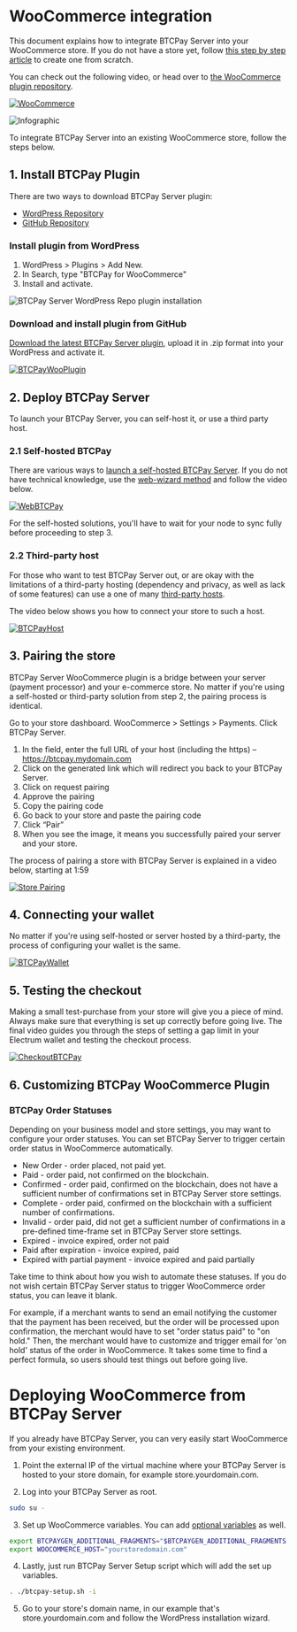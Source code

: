 # WooCommerce integration

This document explains how to integrate BTCPay Server into your WooCommerce store. If you do not have a store yet, follow [this step by step article](https://bitcoinshirt.co/how-to-create-store-accept-bitcoin/) to create one from scratch.

You can check out the following video, or head over to [the WooCommerce plugin repository](https://github.com/btcpayserver/woocommerce-plugin).

[![WooCommerce](https://img.youtube.com/vi/tTH3nLoyTcw/mqdefault.jpg)](https://www.youtube.com/watch?v=tTH3nLoyTcw "BTCPay - WooCommerce")

![Infographic](./img/BTCPayWooCommerceInfoggraphic.png)

To integrate BTCPay Server into an existing WooCommerce store, follow the steps below.

## 1. Install BTCPay Plugin

There are two ways to download BTCPay Server plugin:

- [WordPress Repository](https://wordpress.org/plugins/btcpay-for-woocommerce/)
- [GitHub Repository](https://github.com/btcpayserver/woocommerce-plugin/releases)

### Install plugin from WordPress

1. WordPress > Plugins > Add New.
2. In Search, type "BTCPay for WooCommerce"
3. Install and activate.

![BTCPay Server WordPress Repo plugin installation](./img/BTCPay-WooCommerce-WP-Repo-Install.png)

### Download and install plugin from GitHub

[Download the latest BTCPay Server plugin](https://github.com/btcpayserver/woocommerce-plugin/releases), upload it in .zip format into your WordPress and activate it.

[![BTCPayWooPlugin](https://img.youtube.com/vi/6QcTWHRKZag/mqdefault.jpg)](https://www.youtube.com/watch?v=6QcTWHRKZag "BTCPay Server - Woo Plugin")

## 2. Deploy BTCPay Server

To launch your BTCPay Server, you can self-host it, or use a third party host.

### 2.1 Self-hosted BTCPay

There are various ways to [launch a self-hosted BTCPay Server](./Deployment.md). If you do not have technical knowledge, use the [web-wizard method](https://launchbtcpay.lunanode.com) and follow the video below.

[![WebBTCPay](https://img.youtube.com/vi/NjslXYvp8bk/mqdefault.jpg)](https://www.youtube.com/watch?v=NjslXYvp8bk "BTCPay Server - LunaNode")

For the self-hosted solutions, you'll have to wait for your node to sync fully before proceeding to step 3.

### 2.2 Third-party host

For those who want to test BTCPay Server out, or are okay with the limitations of a third-party hosting (dependency and privacy, as well as lack of some features) can use a one of many [third-party hosts](./ThirdPartyHosting.md).

The video below shows you how to connect your store to such a host.

[![BTCPayHost](https://img.youtube.com/vi/IT2K8It3S3o/mqdefault.jpg)](https://www.youtube.com/watch?v=IT2K8It3S3o "BTCPay Server - Third Party Host")

## 3. Pairing the store

BTCPay Server WooCommerce plugin is a bridge between your server (payment processor) and your e-commerce store. No matter if you're using a self-hosted or third-party solution from step 2, the pairing process is identical.

Go to your store dashboard. WooCommerce > Settings > Payments. Click BTCPay Server.

1. In the field, enter the full URL of your host (including the https) – https://btcpay.mydomain.com
2. Click on the generated link which will redirect you back to your BTCPay Server.
3. Click on request pairing
4. Approve the pairing
5. Copy the pairing code
6. Go back to your store and paste the pairing code
7. Click “Pair”
8. When you see the image, it means you successfully paired your server and your store.

The process of pairing a store with BTCPay Server is explained in a video below, starting at 1:59

[![Store Pairing](https://img.youtube.com/vi/IT2K8It3S3o/mqdefault.jpg)](https://youtube.com/watch?v=IT2K8It3S3o?t=119 "BTCPay Server - Pairing your Store")

## 4. Connecting your wallet

No matter if you're using self-hosted or server hosted by a third-party, the process of configuring your wallet is the same.

[![BTCPayWallet](https://img.youtube.com/vi/xX6LyQej0NQ/mqdefault.jpg)](https://www.youtube.com/watch?v=xX6LyQej0NQ "BTCPay Server - Wallet")

## 5. Testing the checkout

Making a small test-purchase from your store will give you a piece of mind. Always make sure that everything is set up correctly before going live. The final video guides you through the steps of setting a gap limit in your Electrum wallet and testing the checkout process.

[![CheckoutBTCPay](https://img.youtube.com/vi/Fi3pYpzGmmo/mqdefault.jpg)](https://www.youtube.com/watch?v=Fi3pYpzGmmo "BTCPay Server - Wallet")

## 6. Customizing BTCPay WooCommerce Plugin

### BTCPay Order Statuses

Depending on your business model and store settings, you may want to configure your order statuses. You can set BTCPay Server to trigger certain order status in WooCommerce automatically.

* New Order - order placed, not paid yet.
* Paid - order paid, not confirmed on the blockchain.
* Confirmed - order paid, confirmed on the blockchain, does not have a sufficient number of confirmations set in BTCPay Server store settings.
* Complete - order paid, confirmed on the blockchain with a sufficient number of confirmations.
* Invalid - order paid, did not get a sufficient number of confirmations in a pre-defined time-frame set in BTCPay Server store settings.
* Expired - invoice expired, order not paid
* Paid after expiration - invoice expired, paid
* Expired with partial payment - invoice expired and paid partially

Take time to think about how you wish to automate these statuses. If you do not wish certain BTCPay Server status to trigger WooCommerce order status, you can leave it blank.

For example, if a merchant wants to send an email notifying the customer that the payment has been received, but the order will be processed upon confirmation, the merchant would have to set "order status paid" to "on hold." Then, the merchant would have to customize and trigger email for 'on hold' status of the order in WooCommerce. It takes some time to find a perfect formula, so users should test things out before going live.

# Deploying WooCommerce from BTCPay Server

If you already have BTCPay Server, you can very easily start WooCommerce from your existing environment.

1. Point the external IP of the virtual machine where your BTCPay Server is hosted to your store domain, for example store.yourdomain.com.

2. Log into your BTCPay Server as root.

```bash
sudo su -
```

3. Set up WooCommerce variables. You can add [optional variables](https://github.com/btcpayserver/btcpayserver-docker/blob/master/docker-compose-generator/docker-fragments/opt-add-woocommerce.yml) as well.

```bash
export BTCPAYGEN_ADDITIONAL_FRAGMENTS="$BTCPAYGEN_ADDITIONAL_FRAGMENTS;opt-add-woocommerce"
export WOOCOMMERCE_HOST="yourstoredomain.com"
```

4. Lastly, just run BTCPay Server Setup script which will add the set up variables.

```bash
. ./btcpay-setup.sh -i
```

5. Go to your store's domain name, in our example that's store.yourdomain.com and follow the WordPress installation wizard.
